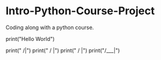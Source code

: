 # Intro-Python-Course-Project
Coding along with a python course.

print("Hello World")

print("   /|")
print("  / |")
print(" /  |")
print("/___|")
